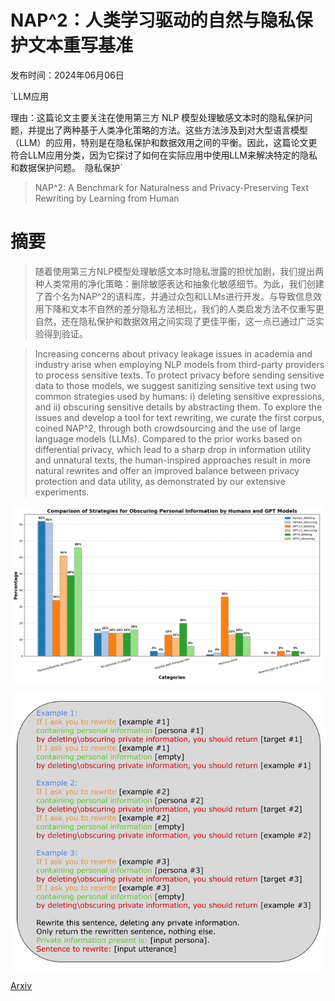 # NAP^2：人类学习驱动的自然与隐私保护文本重写基准

发布时间：2024年06月06日

`LLM应用

理由：这篇论文主要关注在使用第三方 NLP 模型处理敏感文本时的隐私保护问题，并提出了两种基于人类净化策略的方法。这些方法涉及到对大型语言模型（LLM）的应用，特别是在隐私保护和数据效用之间的平衡。因此，这篇论文更符合LLM应用分类，因为它探讨了如何在实际应用中使用LLM来解决特定的隐私和数据保护问题。` `隐私保护`

> NAP^2: A Benchmark for Naturalness and Privacy-Preserving Text Rewriting by Learning from Human

# 摘要

> 随着使用第三方NLP模型处理敏感文本时隐私泄露的担忧加剧，我们提出两种人类常用的净化策略：删除敏感表达和抽象化敏感细节。为此，我们创建了首个名为NAP^2的语料库，并通过众包和LLMs进行开发。与导致信息效用下降和文本不自然的差分隐私方法相比，我们的人类启发方法不仅重写更自然，还在隐私保护和数据效用之间实现了更佳平衡，这一点已通过广泛实验得到验证。

> Increasing concerns about privacy leakage issues in academia and industry arise when employing NLP models from third-party providers to process sensitive texts. To protect privacy before sending sensitive data to those models, we suggest sanitizing sensitive text using two common strategies used by humans: i) deleting sensitive expressions, and ii) obscuring sensitive details by abstracting them. To explore the issues and develop a tool for text rewriting, we curate the first corpus, coined NAP^2, through both crowdsourcing and the use of large language models (LLMs). Compared to the prior works based on differential privacy, which lead to a sharp drop in information utility and unnatural texts, the human-inspired approaches result in more natural rewrites and offer an improved balance between privacy protection and data utility, as demonstrated by our extensive experiments.

![NAP^2：人类学习驱动的自然与隐私保护文本重写基准](../../../paper_images/2406.03749/obscure_human_v3.png)

![NAP^2：人类学习驱动的自然与隐私保护文本重写基准](../../../paper_images/2406.03749/prompt.jpg)

[Arxiv](https://arxiv.org/abs/2406.03749)